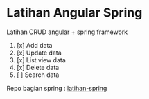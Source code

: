 # Latihan Angular Spring

Latihan CRUD angular + spring framework

1. [x] Add data
2. [x] Update data
3. [x] List view data
4. [x] Delete data
5. [ ] Search data

Repo bagian spring : [latihan-spring](https://github.com/mafr017/latihan-spring)
